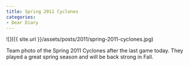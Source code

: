 ```yaml
---
title: Spring 2011 Cyclones
categories:
- Dear Diary
---
```


![]({{ site.url }}/assets/posts/2011/spring-2011-cyclones.jpg)
  



Team photo of the Spring 2011 Cyclones after the last game today. They played a great spring season and will be back strong in Fall.
